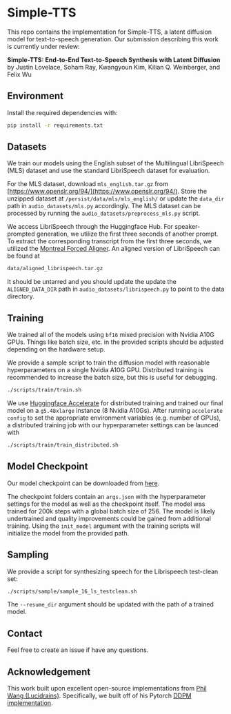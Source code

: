 # Simple-TTS

This repo contains the implementation for Simple-TTS, a latent diffusion model for text-to-speech generation. Our submission describing this work is currently under review:

**Simple-TTS: End-to-End Text-to-Speech Synthesis with Latent Diffusion**\
by Justin Lovelace, Soham Ray, Kwangyoun Kim, Kilian Q. Weinberger, and Felix Wu

## Environment
Install the required dependencies with:
```bash
pip install -r requirements.txt
```

## Datasets

We train our models using the English subset of the Multilingual LibriSpeech (MLS) dataset and use the standard LibriSpeech dataset for evaluation.

For the MLS dataset, download `mls_english.tar.gz` from [https://www.openslr.org/94/](https://www.openslr.org/94/). Store the unzipped dataset at `/persist/data/mls/mls_english/` or update the `data_dir` path in `audio_datasets/mls.py` accordingly. The MLS dataset can be processed by running the `audio_datasets/preprocess_mls.py` script.

We access LibriSpeech through the Huggingface Hub. For speaker-prompted generation, we utilize the first three seconds of another prompt. To extract the corresponding transcript from the first three seconds, we utilized the [Montreal Forced Aligner](https://montreal-forced-aligner.readthedocs.io/en/latest/first_steps/example.html#example-1-aligning-librispeech-english). An aligned version of LibriSpeech can be found at

```bash
data/aligned_librispeech.tar.gz
```

It should be untarred and you should update the update the `ALIGNED_DATA_DIR` path in `audio_datasets/librispeech.py` to point to the data directory. 

## Training

We trained all of the models using `bf16` mixed precision with Nvidia A10G GPUs. Things like batch size, etc. in the provided scripts should be adjusted depending on the hardware setup.

We provide a sample script to train the diffusion model with reasonable hyperparameters on a single Nvidia A10G GPU. Distributed training is recommended to increase the batch size, but this is useful for debugging.
```bash
./scripts/train/train.sh
``` 

We use [Huggingface Accelerate](https://huggingface.co/docs/accelerate/index) for distributed training and trained our final model on a `g5.48xlarge` instance (8 Nvidia A10Gs). After running `accelerate config` to set the appropriate environment variables (e.g. number of GPUs), a distributed training job with our hyperparameter settings can be launced with
```bash
./scripts/train/train_distributed.sh
``` 


## Model Checkpoint

Our model checkpoint can be downloaded from [here](https://simple-tts.awsdev.asapp.com/ckpt.tar.gz).

The checkpoint folders contain an `args.json` with the hyperparameter settings for the model as well as the checkpoint itself. The model was trained for 200k steps with a global batch size of 256. The model is likely undertrained and quality improvements could be gained from additional training. Using the `init_model` argument with the training scripts will initialize the model from the provided path. 

## Sampling
We provide a script for synthesizing speech for the Librispeech test-clean set:
```bash
./scripts/sample/sample_16_ls_testclean.sh
``` 
The `--resume_dir` argument should be updated with the path of a trained model. 

## Contact
Feel free to create an issue if have any questions. 


## Acknowledgement
This work built upon excellent open-source implementations from [Phil Wang (Lucidrains)](https://github.com/lucidrains). Specifically, we built off of his Pytorch [DDPM implementation](https://github.com/lucidrains/denoising-diffusion-pytorch).
